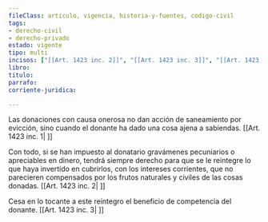 ```yaml
---
fileClass: articulo, vigencia, historia-y-fuentes, codigo-civil
tags:
- derecho-civil
- derecho-privado
estado: vigente
tipo: multi
incisos: ["[[Art. 1423 inc. 2]]", "[[Art. 1423 inc. 3]]", "[[Art. 1423 inc. 1]]"]
libro:
titulo:
parrafo:
corriente-juridica:

---
```

Las donaciones con causa onerosa no dan acción de saneamiento por evicción, sino cuando el donante ha dado una cosa ajena a sabiendas. [[Art. 1423 inc. 1| ]]

Con todo, si se han impuesto al donatario gravámenes pecuniarios o apreciables en dinero, tendrá siempre derecho para que se le reintegre lo que haya invertido en cubrirlos, con los intereses corrientes, que no parecieren compensados por los frutos naturales y civiles de las cosas donadas. [[Art. 1423 inc. 2| ]]

Cesa en lo tocante a este reintegro el beneficio de competencia del donante. [[Art. 1423 inc. 3| ]]